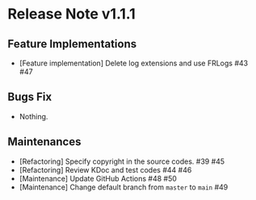 # Release Note v1.1.1

## Feature Implementations

* [Feature implementation] Delete log extensions and use FRLogs #43 #47

## Bugs Fix

* Nothing.

## Maintenances

* [Refactoring] Specify copyright in the source codes. #39 #45
* [Refactoring] Review KDoc and test codes #44 #46
* [Maintenance] Update GitHub Actions #48 #50
* [Maintenance] Change default branch from `master` to `main` #49